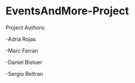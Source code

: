 # EventsAndMore-Project

Project Authors: 

-Adrià Rojas

-Marc Farran

-Daniel Bistuer

-Sergio Beltran
